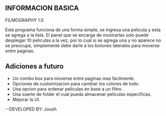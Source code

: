 ## INFORMACION BASICA

FILMOGRAPHY 1.0

Este programa funciona de una forma simple, se ingresa una pelicula y esta se agrega a la lista. El panel que se encarga de mostrarlas solo puede desplegar 10 peliculas a la vez, por lo cual si se agrega una y no aparece no se preocupe, simplemente debe darle a los botones laterales para moverse entre paginas.

## Adiciones a futuro

- Un combo box para moverse entre paginas mas facilmente.
- Opciones de customizacion para cambiar los colores de todo.
- Una opcion para ordenar peliculas en base a un filtro.
- Una suerte de folder el cual pueda almacenar peliculas especificas.
- Mejorar la UI.

--DEVELOPED BY: Joush